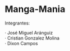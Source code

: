 # Manga-Mania
Integrantes:

· José Miguel Aránguiz <br>
· Cristian Gonzalez Molina <br>
· Dixon Campos <br>

<!--
Ayudas:
Drive:
https://drive.google.com/drive/folders/1Wq0MYprQALLRkJ8_phkgS-c88X-mSTMq?usp=sharing

GitHub de clases
Proyecto ToDoList: https://github.com/PGY3121

Paginas que hay que implementar:
https://getbootstrap.com/
https://jquery.com/
https://jqueryvalidation.org/

API de ejemplo:
https://publicapis.dev/category/anime
https://narutodb.xyz/docs/characters/getAllCharacters

Otras Paginas:
https://freesets.vercel.app/
https://allthetags.com/
https://web.dragonball-api.com/documentation

https://mangascompletos.com/hunter-x-hunter-manga/
https://www.clarin.com/internacional/7-mejores-mangas-shonen-leerlos-online_0_Ep3lHP5SE2.html
https://www.lexmangas.com/descargar-boruto-42-manga-pdf-mega-mf/
https://api.mangadex.org/docs/2-limitations/
-->
